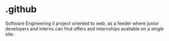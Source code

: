 # .github
Software Engineering II project oriented to web, as a feeder where junior developers and interns can find offers and internships available on a single site.

